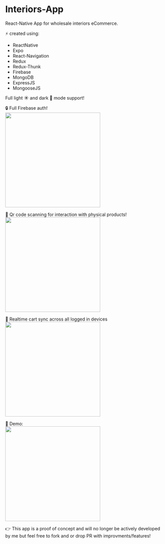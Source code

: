 # Interiors-App
React-Native App for wholesale interiors eCommerce.

⚡️ created using:
 * ReactNative
 * Expo
 * React-Navigation
 * Redux
 * Redux-Thunk
 * Firebase
 * MongoDB
 * ExpressJS
 * MongooseJS
 
 Full light ☀️ and dark 🌚 mode support!
 
 🔒 Full Firebase auth!  
<img src="https://i.imgur.com/iZu8OvQ.png" width=300/>
 
 📸 Qr code scanning for interaction with physical products!  
<img src="https://media2.giphy.com/media/emFIxBhSL50PiUo3vi/giphy.gif" width=300/>

🛒 Realtime cart sync across all logged in devices  
<img src="https://i.imgur.com/I7XCfXK.png" width=300/>
 
🏁 Demo:  
<img src="https://media0.giphy.com/media/UHy2We76jgfe1ZnXWd/giphy.gif" width=300/>


👉 This app is a proof of concept and will no longer be actively developed by me but feel free to fork and or drop PR with improvments/features!

